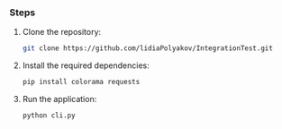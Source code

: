 
### Steps
1. Clone the repository:
    ```bash
    git clone https://github.com/lidiaPolyakov/IntegrationTest.git
    ```

2. Install the required dependencies:
    ```bash
    pip install colorama requests
    ```

3. Run the application:
    ```bash
    python cli.py
    ```

